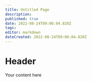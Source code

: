 ```yaml
---
title: Untitled Page
description: 
published: true
date: 2022-08-24T09:06:04.820Z
tags: 
editor: markdown
dateCreated: 2022-08-24T09:06:04.820Z
---
```


# Header
Your content here